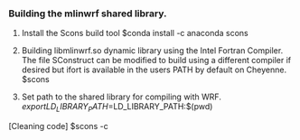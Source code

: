 ### Building the mlinwrf shared library.

1) Install the Scons build tool
$conda install -c anaconda scons

2) Building libmlinwrf.so dynamic library using the Intel Fortran Compiler. The file SConstruct can be modified to build using a different compiler if desired but ifort is available in the users PATH by default on Cheyenne.
$scons

3) Set path to the shared library for compiling with WRF.
$export LD_LIBRARY_PATH=$LD_LIBRARY_PATH:$(pwd)

\[Cleaning code\]
$scons -c
